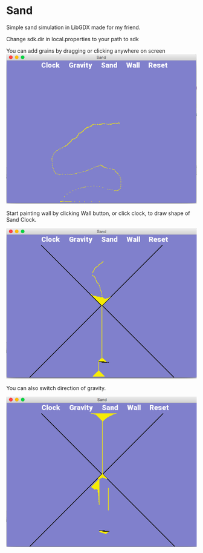 # Sand
Simple sand simulation in LibGDX made for my friend.

Change sdk.dir in local.properties to your path to sdk

You can add grains by dragging or clicking anywhere on screen
![alt tag](https://raw.githubusercontent.com/erikhric/sand/master/images/screen1.png)

Start painting wall by clicking Wall button, or click clock, to draw shape of Sand Clock.

![alt tag](https://raw.githubusercontent.com/erikhric/sand/master/images/screen2.png)

You can also switch direction of gravity.

![alt tag](https://raw.githubusercontent.com/erikhric/sand/master/images/screen3.png)
